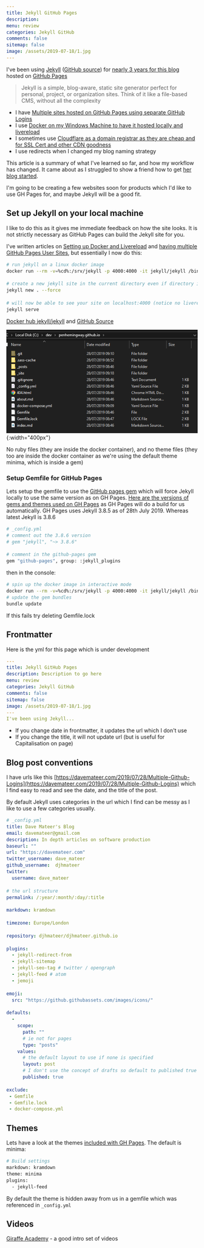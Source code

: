 ```yaml
---
title: Jekyll GitHub Pages 
description: 
menu: review
categories: Jekyll GitHub
comments: false
sitemap: false
image: /assets/2019-07-18/1.jpg
---
```

I've been using [Jekyll](https://jekyllrb.com/) ([GitHub source](https://github.com/jekyll/jekyll)) for [nearly 3 years for this blog](/2016/10/17/Blog-with-Jekyll-and-host-for-free) hosted on [GitHub Pages](https://pages.github.com/)

> Jekyll is a simple, blog-aware, static site generator perfect for personal, project, or organization sites. Think of it like a file-based CMS, without all the complexity

- I have [Multiple sites hosted on GitHub Pages using separate GitHub Logins]()
- I use [Docker on my Windows Machine to have it hosted locally and livereload]()
- I sometimes use [Cloudflare as a domain registrar as they are cheap and for SSL Cert and other CDN goodness]()
- I use redirects when I changed my blog naming strategy

This article is a summary of what I've learned so far, and how my workflow has changed. It came about as I struggled to show a friend how to get [her blog started](https://agoyal.co.uk).

I'm going to be creating a few websites soon for products which I'd like to use GH Pages for, and maybe Jekyll will be a good fit.

## Set up Jekyll on your local machine
I like to do this as it gives me immediate feedback on how the site looks. It is not strictly necessary as GitHub Pages can build the Jekyll site for you.  

I've written articles on [Setting up Docker and Livereload](/2018/01/25/Jekyll-and-Docker) and [having multiple GitHub Pages User Sites](/2019/07/28/Multiple-Github-Logins), but essentially I now do this:

```bash
# run jekyll on a linux docker image
docker run --rm -v=%cd%:/srv/jekyll -p 4000:4000 -it jekyll/jekyll /bin/bash

# create a new jekyll site in the current directory even if directory is not empty
jekyll new . --force

# will now be able to see your site on localhost:4000 (notice no livereload)
jekyll serve
```

[Docker hub jekyll/jekyll](https://hub.docker.com/r/jekyll/jekyll) and [GitHub Source](https://github.com/envygeeks/jekyll-docker/blob/master/README.md)

![alt text](/assets/2019-07-28/1.png "Files for a Jekyll install"){:width="400px"}

No ruby files (they are inside the docker container), and no theme files (they too are inside the docker container as we're using the default theme minima, which is inside a gem)

### Setup Gemfile for GitHub Pages

Lets setup the gemfile to use the [GitHub pages gem](https://github.com/github/pages-gem) which will force Jekyll locally to use the same version as on GH Pages. [Here are the versions of gems and themes used on GH Pages](https://pages.github.com/versions/) as GH Pages will do a build for us automatically. GH Pages uses Jekyll 3.8.5 as of 28th July 2019. Whereas latest Jekyll is 3.8.6

```bash
# _config.yml
# comment out the 3.8.6 version
# gem "jekyll", "~> 3.8.6"

# comment in the github-pages gem
gem "github-pages", group: :jekyll_plugins
```

then in the console:

```bash
# spin up the docker image in interactive mode
docker run --rm -v=%cd%:/srv/jekyll -p 4000:4000 -it jekyll/jekyll /bin/bash
# update the gem bundles
bundle update
```

If this fails try deleting Gemfile.lock

## Frontmatter
Here is the yml for this page which is under development

```yml
---
title: Jekyll GitHub Pages 
description: Description to go here 
menu: review
categories: Jekyll GitHub
comments: false
sitemap: false
image: /assets/2019-07-18/1.jpg
---
I've been using Jekyll...
```

- If you change date in frontmatter, it updates the url which I don't use 
- If you change the title, it will not update url (but is useful for Capitalisation on page)

## Blog post conventions
I have urls like this [https://davemateer.com/2019/07/28/Multiple-Github-Logins](https://davemateer.com/2019/07/28/Multiple-Github-Logins) which I find easy to read and see the date, and the title of the post.

By default Jekyll uses categories in the url which I find can be messy as I like to use a few categories usually.


```yml
# _config.yml
title: Dave Mateer's Blog
email: davemateer@gmail.com
description: In depth articles on software production
baseurl: "" 
url: "https://davemateer.com" 
twitter_username: dave_mateer
github_username:  djhmateer
twitter:
  username: dave_mateer

# the url structure
permalink: /:year/:month/:day/:title

markdown: kramdown

timezone: Europe/London

repository: djhmateer/djhmateer.github.io

plugins:
  - jekyll-redirect-from
  - jekyll-sitemap
  - jekyll-seo-tag # twitter / opengraph
  - jekyll-feed # atom
  - jemoji

emoji:
  src: "https://github.githubassets.com/images/icons/"

defaults:
  -
    scope:
      path: ""
      # ie not for pages
      type: "posts"
    values:
      # the default layout to use if none is specified
      layout: post
      # I don't use the concept of drafts so default to published true
      published: true

exclude: 
 - Gemfile
 - Gemfile.lock 
 - docker-compose.yml
```

## Themes

Lets have a look at the themes [included with GH Pages](https://pages.github.com/versions/). The default is minima:

```bash
# Build settings
markdown: kramdown
theme: minima
plugins:
  - jekyll-feed
```

By default the theme is hidden away from us in a gemfile which was referenced in `_config.yml`



## Videos
[Giraffe Academy](https://www.youtube.com/playlist?list=PLLAZ4kZ9dFpOPV5C5Ay0pHaa0RJFhcmcB) - a good intro set of videos
